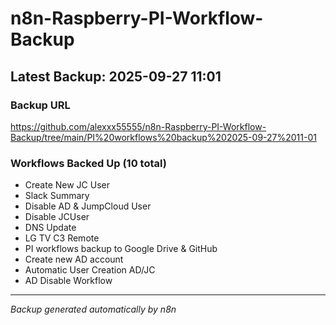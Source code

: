 # n8n-Raspberry-PI-Workflow-Backup

## Latest Backup: 2025-09-27 11:01

### Backup URL
https://github.com/alexxx55555/n8n-Raspberry-PI-Workflow-Backup/tree/main/PI%20workflows%20backup%202025-09-27%2011-01

### Workflows Backed Up (10 total)
- Create New JC User
- Slack Summary
- Disable AD & JumpCloud User
- Disable JCUser
- DNS Update
- LG TV C3 Remote
- PI workflows backup to Google Drive & GitHub
- Create new AD account
- Automatic User Creation AD/JC
- AD Disable Workflow

---
*Backup generated automatically by n8n*